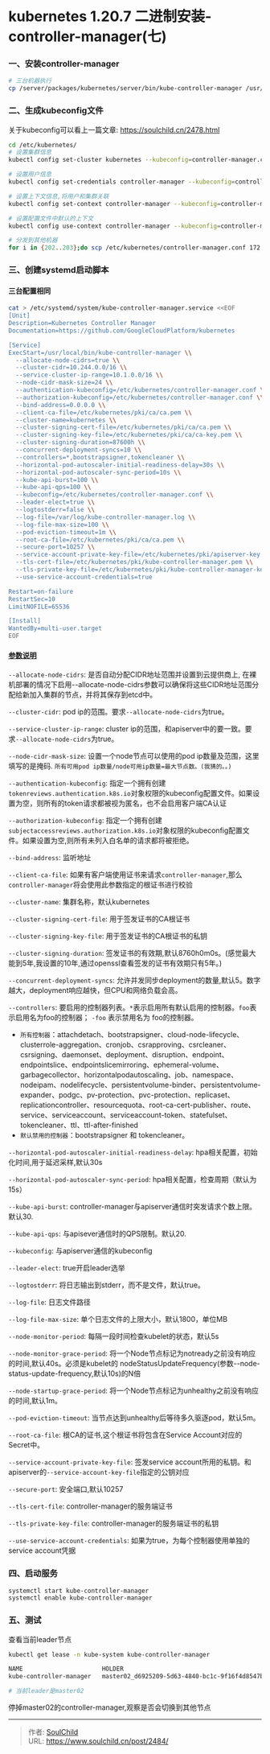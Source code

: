 # kubernetes 1.20.7 二进制安装-controller-manager(七)

<!--more-->
### 一、安装controller-manager

```bash
# 三台机器执行
cp /server/packages/kubernetes/server/bin/kube-controller-manager /usr/local/bin/
```

### 二、生成kubeconfig文件

关于kubeconfig可以看上一篇文章: https://soulchild.cn/2478.html

```bash
cd /etc/kubernetes/
# 设置集群信息
kubectl config set-cluster kubernetes --kubeconfig=controller-manager.conf --server=https://172.17.20.200:6443 --certificate-authority=/etc/kubernetes/pki/ca/ca.pem --embed-certs=true

# 设置用户信息
kubectl config set-credentials controller-manager --kubeconfig=controller-manager.conf --client-certificate=/etc/kubernetes/pki/kube-controller-manager.pem --client-key=/etc/kubernetes/pki/kube-controller-manager-key.pem --embed-certs=true

# 设置上下文信息,将用户和集群关联
kubectl config set-context controller-manager --kubeconfig=controller-manager.conf --cluster=kubernetes --user=controller-manager

# 设置配置文件中默认的上下文
kubectl config use-context controller-manager --kubeconfig=controller-manager.conf

# 分发到其他机器
for i in {202..203};do scp /etc/kubernetes/controller-manager.conf 172.17.20.$i:/etc/kubernetes/ ;done
```

### 三、创建systemd启动脚本

#### 三台配置相同

```bash
cat > /etc/systemd/system/kube-controller-manager.service <<EOF
[Unit]
Description=Kubernetes Controller Manager
Documentation=https://github.com/GoogleCloudPlatform/kubernetes

[Service]
ExecStart=/usr/local/bin/kube-controller-manager \\
  --allocate-node-cidrs=true \\
  --cluster-cidr=10.244.0.0/16 \\
  --service-cluster-ip-range=10.1.0.0/16 \\
  --node-cidr-mask-size=24 \\
  --authentication-kubeconfig=/etc/kubernetes/controller-manager.conf \\
  --authorization-kubeconfig=/etc/kubernetes/controller-manager.conf \\
  --bind-address=0.0.0.0 \\
  --client-ca-file=/etc/kubernetes/pki/ca/ca.pem \\
  --cluster-name=kubernetes \\
  --cluster-signing-cert-file=/etc/kubernetes/pki/ca/ca.pem \\
  --cluster-signing-key-file=/etc/kubernetes/pki/ca/ca-key.pem \\
  --cluster-signing-duration=87600h \\
  --concurrent-deployment-syncs=10 \\
  --controllers=*,bootstrapsigner,tokencleaner \\
  --horizontal-pod-autoscaler-initial-readiness-delay=30s \\
  --horizontal-pod-autoscaler-sync-period=10s \\
  --kube-api-burst=100 \\
  --kube-api-qps=100 \\
  --kubeconfig=/etc/kubernetes/controller-manager.conf \\
  --leader-elect=true \\
  --logtostderr=false \\
  --log-file=/var/log/kube-controller-manager.log \\
  --log-file-max-size=100 \\
  --pod-eviction-timeout=1m \\
  --root-ca-file=/etc/kubernetes/pki/ca/ca.pem \\
  --secure-port=10257 \\
  --service-account-private-key-file=/etc/kubernetes/pki/apiserver-key.pem \\
  --tls-cert-file=/etc/kubernetes/pki/kube-controller-manager.pem \\
  --tls-private-key-file=/etc/kubernetes/pki/kube-controller-manager-key.pem \\
  --use-service-account-credentials=true

Restart=on-failure
RestartSec=10
LimitNOFILE=65536

[Install]
WantedBy=multi-user.target
EOF
```

#### [参数说明](https://v1-20.docs.kubernetes.io/zh/docs/reference/command-line-tools-reference/kube-controller-manager/#%E9%80%89%E9%A1%B9)

`--allocate-node-cidrs`: 是否自动分配CIDR地址范围并设置到云提供商上, 在裸机部署的情况下启用--allocate-node-cidrs参数可以确保将这些CIDR地址范围分配给新加入集群的节点，并将其保存到etcd中。

`--cluster-cidr`: pod ip的范围。要求`--allocate-node-cidrs`为true。

`--service-cluster-ip-range`: cluster ip的范围，和apiserver中的要一致。要求`--allocate-node-cidrs`为true。

`--node-cidr-mask-size`: 设置一个node节点可以使用的pod ip数量及范围，这里填写的是掩码. `所有可用pod ip数量/node可用ip数量=最大节点数。(我猜的。。)`

`--authentication-kubeconfig`: 指定一个拥有创建`tokenreviews.authentication.k8s.io`对象权限的kubeconfig配置文件。如果设置为空，则所有的token请求都被视为匿名，也不会启用客户端CA认证

`--authorization-kubeconfig`: 指定一个拥有创建`subjectaccessreviews.authorization.k8s.io`对象权限的kubeconfig配置文件。如果设置为空,则所有未列入白名单的请求都将被拒绝。

`--bind-address`: 监听地址

`--client-ca-file`: 如果有客户端使用证书来请求`controller-manager`,那么`controller-manager`将会使用此参数指定的根证书进行校验

`--cluster-name`: 集群名称，默认kubernetes

`--cluster-signing-cert-file`: 用于签发证书的CA根证书

`--cluster-signing-key-file`: 用于签发证书的CA根证书的私钥  

`--cluster-signing-duration`: 签发证书的有效期,默认8760h0m0s。(感觉最大能到5年,我设置的10年,通过openssl查看签发的证书有效期只有5年。)

`--concurrent-deployment-syncs`: 允许并发同步deployment的数量,默认5。数字越大，deployment响应越快，但CPU和网络负载会高。

`--controllers`: 要启用的控制器列表。`*`表示启用所有默认启用的控制器。`foo`表示启用名为foo的控制器； `-foo` 表示禁用名为 foo的控制器。
  - `所有控制器`：attachdetach、bootstrapsigner、cloud-node-lifecycle、clusterrole-aggregation、cronjob、csrapproving、csrcleaner、csrsigning、daemonset、deployment、disruption、endpoint、endpointslice、endpointslicemirroring、ephemeral-volume、garbagecollector、horizontalpodautoscaling、job、namespace、nodeipam、nodelifecycle、persistentvolume-binder、persistentvolume-expander、podgc、pv-protection、pvc-protection、replicaset、replicationcontroller、resourcequota、root-ca-cert-publisher、route、service、serviceaccount、serviceaccount-token、statefulset、tokencleaner、ttl、ttl-after-finished
  - `默认禁用的控制器`：bootstrapsigner 和 tokencleaner。

`--horizontal-pod-autoscaler-initial-readiness-delay`: hpa相关配置，初始化时间,用于延迟采样,默认30s

`--horizontal-pod-autoscaler-sync-period`: hpa相关配置，检查周期（默认为15s）

`--kube-api-burst`: controller-manager与apiserver通信时突发请求个数上限。默认30.

`--kube-api-qps`: 与apisever通信时的QPS限制。默认20.

`--kubeconfig`: 与apiserver通信的kubeconfig

`--leader-elect`: true开启leader选举

`--logtostderr`: 将日志输出到stderr，而不是文件，默认true。

`--log-file`: 日志文件路径

`--log-file-max-size`: 单个日志文件的上限大小，默认1800，单位MB

`--node-monitor-period`: 每隔一段时间检查kubelet的状态，默认5s

`--node-monitor-grace-period`: 将一个Node节点标记为notready之前没有响应的时间,默认40s。必须是kubelet的 nodeStatusUpdateFrequency(参数--node-status-update-frequency,默认10s)的N倍

`--node-startup-grace-period`: 将一个Node节点标记为unhealthy之前没有响应的时间,默认1m。

`--pod-eviction-timeout`: 当节点达到unhealthy后等待多久驱逐pod，默认5m。

`--root-ca-file`: 根CA的证书,这个根证书将包含在Service Account对应的Secret中。

`--service-account-private-key-file`: 签发service account所用的私钥。和apiserver的`--service-account-key-file`指定的公钥对应

`--secure-port`: 安全端口,默认10257

`--tls-cert-file`: controller-manager的服务端证书

`--tls-private-key-file`: controller-manager的服务端证书的私钥

`--use-service-account-credentials`: 如果为true，为每个控制器使用单独的service account凭据

### 四、启动服务

```bash
systemctl start kube-controller-manager
systemctl enable kube-controller-manager
```

### 五、测试

查看当前leader节点

```bash
kubectl get lease -n kube-system kube-controller-manager

NAME                      HOLDER                                          AGE
kube-controller-manager   master02_d6925209-5d63-4840-bc1c-9f16f4d8547b   14h

# 当前leader是master02
```

停掉master02的controller-manager,观察是否会切换到其他节点


---

> 作者: [SoulChild](https://www.soulchild.cn)  
> URL: https://www.soulchild.cn/post/2484/  

